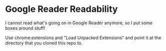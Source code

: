 Google Reader Readability
=========================

I cannot read what's going on in Google Reader anymore, so I put some
boxes around stuff!

Use chrome:extensions and "Load Unpacked Extensions" and point it at the
directory that you cloned this repo to.
